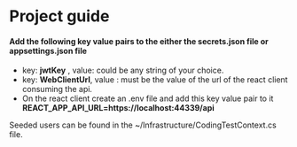 # Project guide

#### Add  the following key value pairs to the either the secrets.json file or appsettings.json file 
- key: **jwtKey** , value: could be any string of your choice.
- key: **WebClientUrl**, value : must be the value of the url of the react client consuming the api.
- On the react client create an .env file and add this key value pair to it **REACT_APP_API_URL=https://localhost:44339/api**


Seeded users can be found in the ~/Infrastructure/CodingTestContext.cs file. 